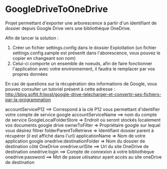 # GoogleDriveToOneDrive
Projet permettant d'exporter une arborescence à partir d'un identifiant de dossier depuis Google Drive vers une bibliothèque OneDrive.

Afin de lancer la solution :

1. Créer un fichier settings.config dans le dossier Exploitation (un fichier settings.config.sample est présentt dans l'aborescence, vous pouvez le copier en changeant son nom)
2. Celui-ci comporte un ensemble de noeuds, afin de faire fonctionner l'application avec votre environnement, il faudra le remplacer par vos propres données 

En cas de questions sur la récupération des informations de Google, vous pouvez consulter un tutoriel présent à cette adresse :  http://blog.softit.fr/post/google-drive-telecharger-et-convertir-ses-fichiers-par-la-programmation


accountServiceP12     ==> Correspond à la clé P12 vous permettant d'identifier votre compte de service google
accountServiceName ==>  nom du compte de service
GoogleLocalFolderStore  => Endroit où seront stockés localement vos documents google drive
ownerToFilter  => Propriétaire google sur lequel vous désirez filtrer
folderParentToRetrieve  => Identifiant dossier parent à récupérer (il est affiché dans l'url)
applicationName => Nom de votre application google
onedrive:destinationFolder => Nom du dossier de destination côté OneDrive
onedrive:urlSite  ==> Url du site OneDrive de destination
onedrive:login   ==> Compte de connexion à votre bibliothèque
onedrive:password ==> Mot de passe utiisateur ayant accès au site oneDrive de destination

